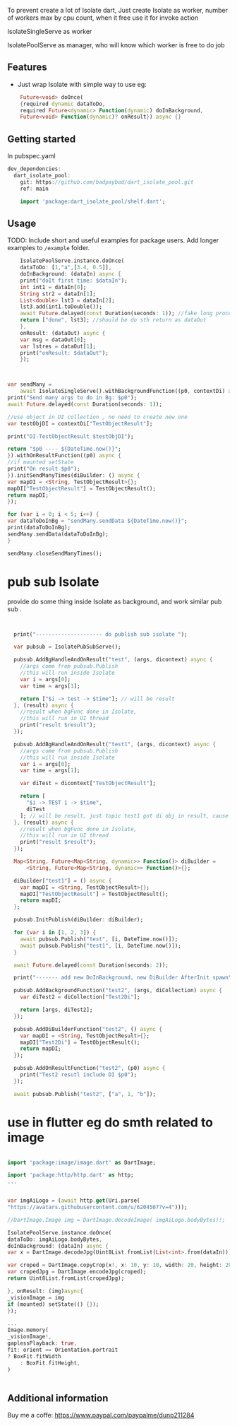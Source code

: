 <!--
This README describes the package. If you publish this package to pub.dev,
this README's contents appear on the landing page for your package.

For information about how to write a good package README, see the guide for
[writing package pages](https://dart.dev/guides/libraries/writing-package-pages).

For general information about developing packages, see the Dart guide for
[creating packages](https://dart.dev/guides/libraries/create-library-packages)
and the Flutter guide for
[developing packages and plugins](https://flutter.dev/developing-packages).
-->

To prevent create a lot of Isolate dart, Just create Isolate as worker, number of workers max by cpu count, when it free use it for invoke action

IsolateSingleServe as worker

IsolatePoolServe as manager, who will know which worker is free to do job 

## Features

- Just wrap Isolate with simple way to use eg: 

```dart
    Future<void> doOnce(
    {required dynamic dataToDo,
    required Future<dynamic> Function(dynamic) doInBackground,
    Future<void> Function(dynamic)? onResult}) async {}
```

## Getting started

In pubspec.yaml

```dart
dev_dependencies:
  dart_isolate_pool:
    git: https://github.com/badpaybad/dart_isolate_pool.git
    ref: main

```

```dart
    import 'package:dart_isolate_pool/shelf.dart';
```
## Usage

TODO: Include short and useful examples for package users. Add longer examples
to `/example` folder.

```dart
    IsolatePoolServe.instance.doOnce(
    dataToDo: [1,"a",[3.4, 0.5]],
    doInBackground: (dataIn) async {
    print("doIt first time: $dataIn");
    int int1 = dataIn[0];
    String str2 = dataIn[1];
    List<double> lst3 = dataIn[2];
    lst3.add(int1.toDouble());
    await Future.delayed(const Duration(seconds: 1)); //fake long process
    return ["done", lst3]; //should be do sth return as dataOut
    },
    onResult: (dataOut) async {
    var msg = dataOut[0];
    var lstres = dataOut[1];
    print("onResult: $dataOut");
    });
```
```dart


var sendMany =
    await IsolateSingleServe().withBackgroundFunction((p0, contextDi) async {
print("Send many args to do in Bg: $p0");
await Future.delayed(const Duration(seconds: 1));

//use object in DI collection , no need to create new one
var testObjDI = contextDi["TestObjectResult"];

print("DI-TestObjectResult $testObjDI");

return "$p0 ---- ${DateTime.now()}";
}).withOnResultFunction((p0) async {
//if mounted setState
print("On result $p0");
}).initSendManyTimes(diBuilder: () async {
var mapDI = <String, TestObjectResult>{};
mapDI["TestObjectResult"] = TestObjectResult();
return mapDI;
});

for (var i = 0; i < 5; i++) {
var dataToDoInBg = "sendMany.sendData ${DateTime.now()}";
print(dataToDoInBg);
sendMany.sendData(dataToDoInBg);
}

sendMany.closeSendManyTimes();

```

# pub sub Isolate

provide do some thing inside Isolate as background, and work similar pub sub . 

````dart


  print("--------------------- do publish sub isolate ");

  var pubsub = IsolatePubSubServe();

  pubsub.AddBgHandleAndOnResult("test", (args, dicontext) async {
    //args come from pubsub.Publish
    //this will run inside Isolate
    var i = args[0];
    var time = args[1];

    return ["$i -> test -> $time"]; // will be result
  }, (result) async {
    //result when bgFunc done in Isolate,
    //this will run in UI thread
    print("result $result");
  });

  pubsub.AddBgHandleAndOnResult("test1", (args, dicontext) async {
    //args come from pubsub.Publish
    //this will run inside Isolate
    var i = args[0];
    var time = args[1];

    var diTest = dicontext["TestObjectResult"];

    return [
      "$i -> TEST 1 -> $time",
      diTest
    ]; // will be result, just topic test1 got di obj in result, cause we add diBuilder
  }, (result) async {
    //result when bgFunc done in Isolate,
    //this will run in UI thread
    print("result $result");
  });

  Map<String, Future<Map<String, dynamic>> Function()> diBuilder =
      <String, Future<Map<String, dynamic>> Function()>{};

  diBuilder["test1"] = () async {
    var mapDI = <String, TestObjectResult>{};
    mapDI["TestObjectResult"] = TestObjectResult();
    return mapDI;
  };

  pubsub.InitPublish(diBuilder: diBuilder);

  for (var i in [1, 2, 3]) {
    await pubsub.Publish("test", [i, DateTime.now()]);
    await pubsub.Publish("test1", [i, DateTime.now()]);
  }

  await Future.delayed(const Duration(seconds: 2));

  print("------- add new DoInBackground, new DiBuilder AfterInit spawn");

  pubsub.AddBackgroundFunction("test2", (args, diCollection) async {
    var diTest2 = diCollection["Test2Di"];

    return [args, diTest2];
  });

  pubsub.AddDiBuilderFunction("test2", () async {
    var mapDI = <String, TestObjectResult>{};
    mapDI["Test2Di"] = TestObjectResult();
    return mapDI;
  });

  pubsub.AddOnResultFunction("test2", (p0) async {
    print("Test2 resutl include DI $p0");
  });

  await pubsub.Publish("test2", ["a", 1, "b"]);

````

# use in flutter eg do smth related to image

````dart

import 'package:image/image.dart' as DartImage;

import 'package:http/http.dart' as http;
...


var imgAiLogo = (await http.get(Uri.parse(
"https://avatars.githubusercontent.com/u/6204507?v=4")));

//DartImage.Image img = DartImage.decodeImage( imgAiLogo.bodyBytes)!;

IsolatePoolServe.instance.doOnce(
dataToDo: imgAiLogo.bodyBytes,
doInBackground: (dataIn) async {
var x = DartImage.decodeJpg(Uint8List.fromList(List<int>.from(dataIn)));

var croped = DartImage.copyCrop(x!, x: 10, y: 10, width: 20, height: 20);
var cropedJpg = DartImage.encodeJpg(croped);
return Uint8List.fromList(cropedJpg);

}, onResult: (img)async{
_visionImage = img
if (mounted) setState(() {});
});

...
Image.memory(
_visionImage!,
gaplessPlayback: true,
fit: orient == Orientation.portrait
? BoxFit.fitWidth
    : BoxFit.fitHeight,
)
  
````

## Additional information

Buy me a coffe: https://www.paypal.com/paypalme/dunp211284

